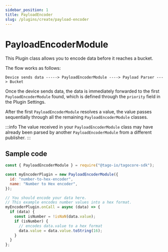 ```yaml
---
sidebar_position: 1
title: PayloadEncoder
slug: /plugins/create/payload-encoder
---
```


# PayloadEncoderModule

This Plugin class allows you to encode data before it reaches a bucket.

The flow works as follows:

```shell
Device sends data -----> PayloadEncoderModule ----> Payload Parser ---> Bucket
```

Once the device sends data, the data is immediately forwarded to the first `PayloadEncoderModule` found, which is defined through the `priority` field in the Plugin Settings.

After the first `PayloadEncoderModule` resolves a value, the value passes sequentially through all the remaining `PayloadEncoderModule` classes.

:::info
The value received in your `PayloadEncoderModule` class may have already been parsed by another `PayloadEncoderModule` from a different publisher.
:::

## Sample code

```js
const { PayloadEncoderModule } = require("@tago-io/tagocore-sdk");

const myEncoderPlugin = new PayloadEncoderModule({
  id: "number-to-hex-encoder",
  name: "Number to Hex encoder",
});

// You should encode your data here.
// This example encodes number values into a hex format.
myEncoderPlugin.onCall = async (data) => {
  if (data) {
    const isNumber = !isNaN(data.value);
    if (isNumber) {
      // encodes data.value to a hex format
      data.value = data.value.toString(16);
    }
  }
};
```
